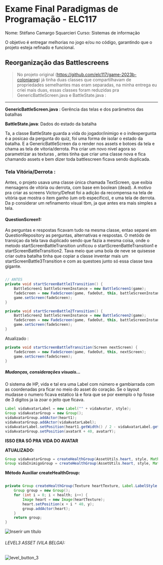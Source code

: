 # Exame Final Paradigmas de Programação - ELC117
Nome: Stéfano Camargo Squarcieri
Curso: Sistemas de informação


O objetivo é entregar melhorias no jogo e/ou no código, garantindo que o projeto esteja refinado e funcional.

## Reorganização das Battlescreens

> No projeto original (https://github.com/elc117/game-2023b-coloniarpg) já tinha duas classes que compartilhavam de propriedades semelhantes mas eram separadas, na minha entrega eu criei mais duas, essas classes foram reduzidas pra GenericBattleScreen.java e BattleState.java :
---
 **GenericBattleScreen.java** : Gerência das telas e dos parâmetros das batalhas

 **BattleState.java**: Dados do estado da batalha 

Ta, a classe BattleState guarda a vida do jogador/inimigo e o indexpergunta é a posicao da pergunta do quiz, foi uma forma de isolar o estado da batalha. E a GenericBattleScreen da o render nos assets e botoes da tela e chama as tela de vitoria/derrota. Pra criar um novo nivel agora so parametrizar as texturas , antes tinha que criar uma classe nova e fica chamando assets e bem dizer toda battlescreen ficava sendo duplicada. 

### Tela Vitória/Derrota :

Antes, o projeto usava uma classe única chamada TextScreen, que exibia mensagens de vitória ou derrota, com base em boolean (dead). A motivo pra criar as screens Victory/Defeat foi a adição da recompensa na  tela de vitória que mostra o item ganho (um orb especifico), e uma tela de derrota. Da p considerar um refinamento visual tbm, ja que antes era mais simples a tela.

#### QuestionScreen1:
As perguntas e respostas ficavam tudo na mesma classe, entao separei em QuestionRepository as perguntas, alternativas e respostas. O metódo de transiçao da tela tava duplicado sendo que fazia a mesma coisa, onde o metodo startScreenBattleTransition unificou o startScreenBattleTransition1 e startScreenBattleTransition2. Tava meio que uma bola de neve se quisesse criar outra batalha tinha que copiar a classe inventar mais um startScreenBattle3Transition e com as questoes junto só essa classe tava gigante.

```java

// ANTES
private void startScreenBattle1Transition() {
    BattleScreen1 battleScreenInstance = new BattleScreen1(game);
    fadeScreen = new FadeScreen(game, fadeOut, this, battleScreenInstance);
    game.setScreen(fadeScreen);
}

private void startScreenBattle2Transition() {
    BattleScreen2 battleScreenInstance = new BattleScreen2(game);
    fadeScreen = new FadeScreen(game, fadeOut, this, battleScreenInstance);
    game.setScreen(fadeScreen);
}
```
Atualizado :
```java
private void startScreenBattleTransition(Screen nextScreen) {
    fadeScreen = new FadeScreen(game, fadeOut, this, nextScreen);
    game.setScreen(fadeScreen);
}
```

##### Mudanças, considerações visuais...
O sistema de HP, vida e tal era uma Label com número e gambiarrada com as coordenadas pra ficar no meio do asset do coração.
Se o layout mudasse o numero ficava estatico lá e fora que se por exemplo o hp fosse de 3 digitos ja ia zoar o jeito que ficava.

```java
Label vidaAvatarLabel = new Label("" + vidaAvatar, style);
Group vidaAvatarGroup = new Group();
vidaAvatarGroup.addActor(heart1);
vidaAvatarGroup.addActor(vidaAvatarLabel);
vidaAvatarLabel.setPosition(heart1.getWidth() / 2 - vidaAvatarLabel.getWidth() / 2, heart1.getHeight() / 2 - vidaAvatarLabel.getHeight() / 2);
vidaAvatarGroup.setPosition(avatarX + 40, avatarY);
```
**ISSO ERA SÓ PRA VIDA DO AVATAR**


**ATUALIZADO:**
```java
Group vidaAvatarGroup = createHealthGroup(AssetUtils.heart, style, Math.max(0, BattleState.vidaAvatar), avatarX + 40, avatarY);
Group vidaInimigoGroup = createHealthGroup(AssetUtils.heart, style, Math.max(0, BattleState.vidaInimigo), enemyX + 80, enemyY + 20);
```
**Método Auxiliar createHealthGroup:**
```java

private Group createHealthGroup(Texture heartTexture, Label.LabelStyle style, int health, float x, float y) {
    Group group = new Group();
    for (int i = 0; i < health; i++) {
        Image heart = new Image(heartTexture);
        heart.setPosition(x + i * 40, y);
        group.addActor(heart);
    }
    return group;
}
```
![Inserir um título](https://github.com/user-attachments/assets/2b6eaf96-9e49-4067-a6c0-065c8ff8f4eb)

###### LEVEL3 ASSET (VILA BELGA): 

![level_button_3](https://github.com/user-attachments/assets/042ee533-342a-4411-9882-c47ea8111634)





